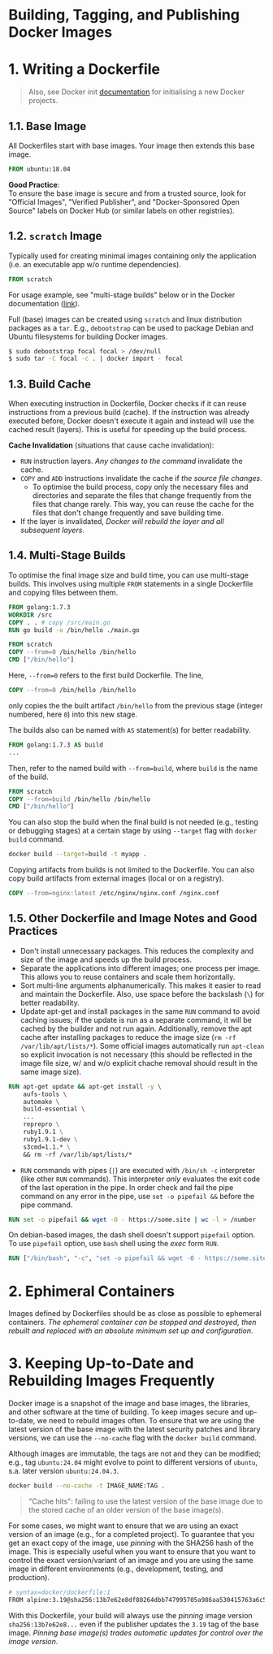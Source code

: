 Building, Tagging, and Publishing Docker Images
===

# 1. Writing a Dockerfile
> Also, see Docker init [documentation](https://docs.docker.com/reference/cli/docker/init/) for initialising a new Docker projects. 
## 1.1. Base Image
All Dockerfiles start with base images. Your image then extends this base image.
```Dockerfile
FROM ubuntu:18.04
```

**Good Practice**:<br/>
To ensure the base image is secure and from a trusted source, look for "Official Images", "Verified Publisher", and "Docker-Sponsored Open Source" labels on Docker Hub (or similar labels on other registries).

## 1.2. `scratch` Image
Typically used for creating minimal images containing only the application (i.e. an executable app w/o runtime dependencies).
```Dockerfile
FROM scratch
```
For usage example, see "multi-stage builds" below or in the Docker documentation ([link](https://docs.docker.com/build/building/multi-stage/#use-multi-stage-builds)).

Full (base) images can be created using `scratch` and linux distribution packages as a `tar`. E.g., `debootstrap` can be used to package Debian and Ubuntu filesystems for building Docker images.
```bash
$ sudo debootstrap focal focal > /dev/null
$ sudo tar -C focal -c . | docker import - focal
```

## 1.3. Build Cache
When executing instruction in Dockerfile, Docker checks if it can reuse instructions from a previous build (cache). If the instruction was already executed before, Docker doesn't execute it again and instead will use the cached result (layers). This is useful for speeding up the build process.

**Cache Invalidation** (situations that cause cache invalidation):
- `RUN` instruction layers. *Any changes to the command* invalidate the cache.
- `COPY` and `ADD` instructions invalidate the cache if *the source file changes*.
  - To optimise the build process, copy only the necessary files and directories and separate the files that change frequently from the files that change rarely. This way, you can reuse the cache for the files that don't change frequently and save building time.
- If the layer is invalidated, *Docker will rebuild the layer and all subsequent layers*.

## 1.4. Multi-Stage Builds
To optimise the final image size and build time, you can use multi-stage builds. This involves using multiple `FROM` statements in a single Dockerfile and copying files between them.

```Dockerfile
FROM golang:1.7.3
WORKDIR /src
COPY . . # copy /src/main.go
RUN go build -o /bin/hello ./main.go

FROM scratch
COPY --from=0 /bin/hello /bin/hello
CMD ["/bin/hello"]
```

Here, `--from=0` refers to the first build Dockerfile. The line,

```Dockerfile
COPY --from=0 /bin/hello /bin/hello
```

only copies the the built artifact `/bin/hello` from the previous stage (integer numbered, here `0`) into this new stage.

The builds also can be named with `AS` statement(s) for better readability.

```Dockerfile
FROM golang:1.7.3 AS build
...
```

Then, refer to the named build with `--from=build`, where `build` is the name of the build.
```Dockerfile
FROM scratch
COPY --from=build /bin/hello /bin/hello
CMD ["/bin/hello"]
```

You can also stop the build when the final build is not needed (e.g., testing or debugging stages) at a certain stage by using `--target` flag with `docker build` command.
```bash
docker build --target=build -t myapp .
```

Copying artifacts from builds is not limited to the Dockerfile. You can also copy build artifacts from external images (local or on a registry).
```Dockerfile
COPY --from=nginx:latest /etc/nginx/nginx.conf /nginx.conf
```

## 1.5. Other Dockerfile and Image Notes and Good Practices
- Don't install unnecessary packages. This reduces the complexity and size of the image and speeds up the build process.
- Separate the applications into different images; one process per image. This allows you to reuse containers and scale them horizontally.
- Sort multi-line arguments alphanumerically. This makes it easier to read and maintain the Dockerfile. Also, use space before the backslash (`\`) for better readability.
- Update apt-get and install packages in the same `RUN` command to avoid caching issues; if the update is run as a separate command, it will be cached by the builder and not run again. Additionally, remove the apt cache after installing packages to reduce the image size (`rm -rf /var/lib/apt/lists/*`). Some official images automatically run `apt-clean` so explicit invocation is not necessary (this should be reflected in the image file size, w/ and w/o explicit chache removal should result in the same image size).
```Dockerfile
RUN apt-get update && apt-get install -y \
    aufs-tools \
    automake \
    build-essential \
    ...
    reprepro \
    ruby1.9.1 \
    ruby1.9.1-dev \
    s3cmd=1.1.* \
    && rm -rf /var/lib/apt/lists/*
```

- `RUN` commands with pipes (`|`) are executed with `/bin/sh -c` interpreter (like other `RUN` commands). This interpreter *only* evaluates the exit code of the last operation in the pipe. In order check and fail the pipe command on any error in the pipe, use `set -o pipefail &&` before the pipe command.
```Dockerfile
RUN set -o pipefail && wget -O - https://some.site | wc -l > /number
```

On debian-based images, the dash shell doesn't support `pipefail` option. To use `pipefail` option, use `bash` shell using the *exec* form `RUN`.
```Dockerfile
RUN ["/bin/bash", "-c", "set -o pipefail && wget -O - https://some.site | wc -l > /number"]
```

# 2. Ephimeral Containers
Images defined by Dockerfiles should be as close as possible to ephemeral containers. *The ephemeral container can be stopped and destroyed, then rebuilt and replaced with an absolute minimum set up and configuration*.

# 3. Keeping Up-to-Date and Rebuilding Images Frequently
Docker image is a snapshot of the image and base images, the libraries, and other software at the time of building. To keep images secure and up-to-date, we need to rebuild images often. To ensure that we are using the latest version of the base image with the latest security patches and library versions, we can use the `--no-cache` flag with the `docker build` command.

Although images are immutable, the tags are not and they can be modified; e.g., tag `ubuntu:24.04` might evolve to point to different versions of `ubuntu`, s.a. later version `ubuntu:24.04.3`.

```bash
docker build --no-cache -t IMAGE_NAME:TAG .
```

> "Cache hits": failing to use the latest version of the base image due to the stored cache of an older version of the base image(s).

For some cases, we might want to ensure that we are using an exact version of an image (e.g., for a completed project). To guarantee that you get an exact copy of the image, use *pinning* with the SHA256 hash of the image. This is especially useful when you want to ensure that you want to control the exact version/variant of an image and you are using the same image in different environments (e.g., development, testing, and production).

```bash
# syntax=docker/dockerfile:1
FROM alpine:3.19@sha256:13b7e62e8df80264dbb747995705a986aa530415763a6c58f84a3ca8af9a5bcd
```

With this Dockerfile, your build will always use the *pinning* image version `sha256:13b7e62e8...` even if the publisher updates the `3.19` tag of the base image. *Pinning base image(s) trades automatic updates for control over the image version*.


